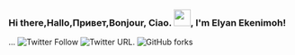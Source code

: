 ### Hi there,Hallo,Привет,Bonjour, Ciao. <img src="https://raw.githubusercontent.com/MartinHeinz/MartinHeinz/master/wave.gif" width="30px">, I'm Elyan Ekenimoh!
...
![Twitter Follow](https://img.shields.io/twitter/follow/Ely_codes?style=social) ![Twitter URL](https://img.shields.io/twitter/url?style=social&url=https%3A%2F%2Ftwitter.com%2FEly_codes). ![GitHub forks](https://img.shields.io/github/forks/Geoelycom/boilerplate-express?style=social)
<!--
**Geoelycom/Geoelycom** is a ✨ _special_ ✨ repository because its `README.md` (this file) appears on your GitHub profile.

Here are some ideas to get you started:

- 🔭 I’m currently working on ...
- 🌱 I’m currently learning ...
- 👯 I’m looking to collaborate on ...
- 🤔 I’m looking for help with ...
- 💬 Ask me about ...
- 📫 How to reach me: ...
- 😄 Pronouns: ...
- ⚡ Fun fact: ...
-->
